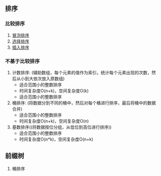 ## 排序

### 比较排序

1. [冒泡排序](0001.%E5%86%92%E6%B3%A1%E6%8E%92%E5%BA%8F.md)
2. [选择排序](0002.%E9%80%89%E6%8B%A9%E6%8E%92%E5%BA%8F.md)
3. [插入排序](0003.%E6%8F%92%E5%85%A5%E6%8E%92%E5%BA%8F.md)

### 不基于比较排序

1. 计数排序: (辅助数组，每个元素的值作为索引，统计每个元素出现的次数，然后从小到大依次放入原数组)
   - 适合范围小的整数排序
   - 时间复杂度O(n+k)，空间复杂度O(k)
   - 适合范围小的整数排序
2. 桶排序: (将数据分到不同的桶中，然后对每个桶进行排序，最后将桶中的数据合并)
   - 适合范围小的整数排序
   - 时间复杂度O(n+k)，空间复杂度O(n)
3. 基数排序((将数据按位分组，从低位到高位进行排序))
   - 适合范围小的整数排序
   - 时间复杂度O(n*k)，空间复杂度O(n+k)

## 前缀树

1. 桶排序
